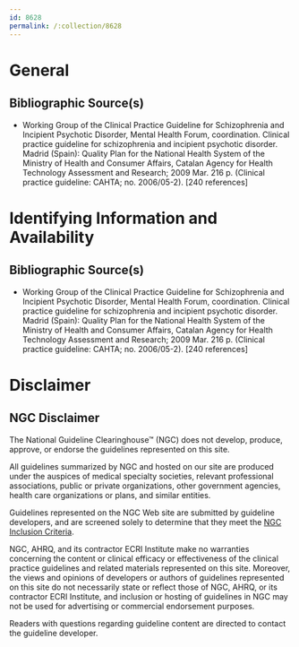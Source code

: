 ```yaml
---
id: 8628
permalink: /:collection/8628
---
```


# General

## Bibliographic Source(s)

- Working Group of the Clinical Practice Guideline for Schizophrenia and Incipient Psychotic Disorder, Mental Health Forum, coordination. Clinical practice guideline for schizophrenia and incipient psychotic disorder. Madrid (Spain): Quality Plan for the National Health System of the Ministry of Health and Consumer Affairs, Catalan Agency for Health Technology Assessment and Research; 2009 Mar. 216 p. (Clinical practice guideline: CAHTA; no. 2006/05-2). [240 references]

# Identifying Information and Availability

## Bibliographic Source(s)

- Working Group of the Clinical Practice Guideline for Schizophrenia and Incipient Psychotic Disorder, Mental Health Forum, coordination. Clinical practice guideline for schizophrenia and incipient psychotic disorder. Madrid (Spain): Quality Plan for the National Health System of the Ministry of Health and Consumer Affairs, Catalan Agency for Health Technology Assessment and Research; 2009 Mar. 216 p. (Clinical practice guideline: CAHTA; no. 2006/05-2). [240 references]

# Disclaimer

## NGC Disclaimer

The National Guideline Clearinghouse™ (NGC) does not develop, produce, approve, or endorse the guidelines represented on this site.

All guidelines summarized by NGC and hosted on our site are produced under the auspices of medical specialty societies, relevant professional associations, public or private organizations, other government agencies, health care organizations or plans, and similar entities.

Guidelines represented on the NGC Web site are submitted by guideline developers, and are screened solely to determine that they meet the [NGC Inclusion Criteria](/help-and-about/summaries/inclusion-criteria).

NGC, AHRQ, and its contractor ECRI Institute make no warranties concerning the content or clinical efficacy or effectiveness of the clinical practice guidelines and related materials represented on this site. Moreover, the views and opinions of developers or authors of guidelines represented on this site do not necessarily state or reflect those of NGC, AHRQ, or its contractor ECRI Institute, and inclusion or hosting of guidelines in NGC may not be used for advertising or commercial endorsement purposes.

Readers with questions regarding guideline content are directed to contact the guideline developer.

